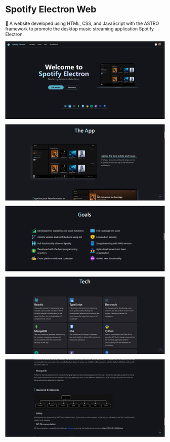 # Spotify Electron Web

🎯 A website developed using HTML, CSS, and JavaScript with the ASTRO framework to promote the desktop music streaming application Spotify Electron.

![Inicio](assets/landing_page.png)
<br>

![Home](assets/home_landing_page.png)
<br>

![Goals](assets/goals_landing_page.png)
<br>

![Tech](assets/tech_landing_page.png)
<br>

![Arquitectura](assets/architecture_landing_page.png)
<br>